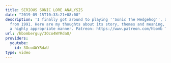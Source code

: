 ```yaml
---
title: SERIOUS SONIC LORE ANALYSIS
date: "2019-09-15T10:33:21+08:00"
description: 'I finally got around to playing ''Sonic The Hedgehog'', an old platformer
  from 1991. Here are my thoughts about its story, themes and meaning, presented in
  a highly appropriate manner. Patreon: https://www.patreon.com/hbomb Twitter: https://twitter.com/Hbomberguy'
url: /hbomberguy/3Oco4WYRdaU/
providers:
  youtube:
    id: 3Oco4WYRdaU
type: video
---
```

